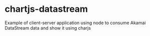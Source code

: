 # chartjs-datastream
Example of client-server application using node to consume Akamai DataStream data and show it using charjs
